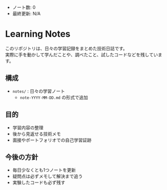 - ノート数: <!-- NOTES_COUNT -->0<!-- NOTES_COUNT -->
- 最終更新: <!-- LAST_UPDATED -->N/A<!-- LAST_UPDATED -->

# Learning Notes

このリポジトリは、日々の学習記録をまとめた技術日誌です。  
実際に手を動かして学んだことや、調べたこと、試したコードなどを残しています。

## 構成
- `notes/` : 日々の学習ノート
  - `note-YYYY-MM-DD.md` の形式で追加

## 目的
- 学習内容の整理
- 後から見返せる技術メモ
- 面接やポートフォリオでの自己学習証跡

## 今後の方針
- 毎日少なくとも1つノートを更新
- 疑問点は必ずメモして解決まで追う
- 実験したコードも必ず残す
